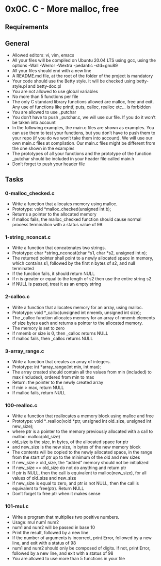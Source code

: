 # 0x0C. C - More malloc, free

## Requirements

## General
* Allowed editors: vi, vim, emacs
* All your files will be compiled on Ubuntu 20.04 LTS using gcc, using the options -Wall -Werror -Wextra -pedantic -std=gnu89
* All your files should end with a new line
* A README.md file, at the root of the folder of the project is mandatory
* Your code should use the Betty style. It will be checked using betty-style.pl and betty-doc.pl
* You are not allowed to use global variables
* No more than 5 functions per file
* The only C standard library functions allowed are malloc, free and exit. Any use of functions like printf, puts, calloc, realloc etc… is forbidden
* You are allowed to use _putchar
* You don’t have to push _putchar.c, we will use our file. If you do it won’t be taken into account
* In the following examples, the main.c files are shown as examples. You can use them to test your functions, but you don’t have to push them to your repo (if you do we won’t take them into account). We will use our own main.c files at compilation. Our main.c files might be different from the one shown in the examples
* The prototypes of all your functions and the prototype of the function _putchar should be included in your header file called main.h
* Don’t forget to push your header file

## Tasks

### 0-malloc_checked.c
* Write a function that allocates memory using malloc.
* Prototype: void *malloc_checked(unsigned int b);
* Returns a pointer to the allocated memory
* if malloc fails, the malloc_checked function should cause normal process termination with a status value of 98

### 1-string_nconcat.c
* Write a function that concatenates two strings.
* Prototype: char *string_nconcat(char *s1, char *s2, unsigned int n);
* The returned pointer shall point to a newly allocated space in memory, which contains s1, followed by the first n bytes of s2, and null terminated
* If the function fails, it should return NULL
* If n is greater or equal to the length of s2 then use the entire string s2
* if NULL is passed, treat it as an empty string

### 2-calloc.c
* Write a function that allocates memory for an array, using malloc.
* Prototype: void *_calloc(unsigned int nmemb, unsigned int size);
* The _calloc function allocates memory for an array of nmemb elements of size bytes each and returns a pointer to the allocated memory.
* The memory is set to zero
* If nmemb or size is 0, then _calloc returns NULL
* If malloc fails, then _calloc returns NULL

### 3-array_range.c
* Write a function that creates an array of integers.
* Prototype: int *array_range(int min, int max);
* The array created should contain all the values from min (included) to max (included), ordered from min to max
* Return: the pointer to the newly created array
* If min > max, return NULL
* If malloc fails, return NULL

### 100-realloc.c
* Write a function that reallocates a memory block using malloc and free
* Prototype: void *_realloc(void *ptr, unsigned int old_size, unsigned int new_size);
* where ptr is a pointer to the memory previously allocated with a call to malloc: malloc(old_size)
* old_size is the size, in bytes, of the allocated space for ptr
* and new_size is the new size, in bytes of the new memory block
* The contents will be copied to the newly allocated space, in the range from the start of ptr up to the minimum of the old and new sizes
* If new_size > old_size, the “added” memory should not be initialized
* If new_size == old_size do not do anything and return ptr
* If ptr is NULL, then the call is equivalent to malloc(new_size), for all values of old_size and new_size
* If new_size is equal to zero, and ptr is not NULL, then the call is equivalent to free(ptr). Return NULL
* Don’t forget to free ptr when it makes sense

### 101-mul.c
* Write a program that multiplies two positive numbers.
* Usage: mul num1 num2
* num1 and num2 will be passed in base 10
* Print the result, followed by a new line
* If the number of arguments is incorrect, print Error, followed by a new line, and exit with a status of 98
* num1 and num2 should only be composed of digits. If not, print Error, followed by a new line, and exit with a status of 98
* You are allowed to use more than 5 functions in your file
